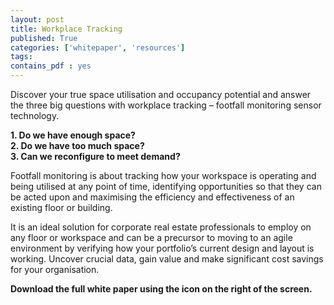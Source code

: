 ```yaml
---
layout: post
title: Workplace Tracking
published: True
categories: ['whitepaper', 'resources']
tags: 
contains_pdf : yes
---
```

Discover your true space utilisation and occupancy potential and answer the three big questions with workplace tracking – footfall monitoring sensor technology.

<b>
1. Do we have enough space?<br> 
2. Do we have too much space? <br>
3. Can we reconfigure to meet demand? <br>
</b>

Footfall monitoring is about tracking how your workspace is operating and being utilised at any point of time, identifying opportunities so that they can be acted upon and maximising the efficiency and effectiveness of an existing floor or building. 

It is an ideal solution for corporate real estate professionals to employ on any floor or workspace and can be a precursor to moving to an agile environment by verifying how your portfolio’s current design and layout is working. Uncover crucial data, gain value and make significant cost savings for your organisation.

<b>Download the full white paper using the icon on the right of the screen.</b>
